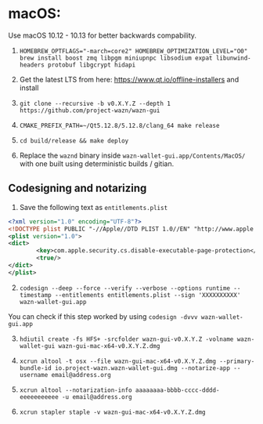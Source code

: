# macOS:

Use macOS 10.12 - 10.13 for better backwards compability.

1. `HOMEBREW_OPTFLAGS="-march=core2" HOMEBREW_OPTIMIZATION_LEVEL="O0" brew install boost zmq libpgm miniupnpc libsodium expat libunwind-headers protobuf libgcrypt hidapi`

2. Get the latest LTS from here: https://www.qt.io/offline-installers and install

3. `git clone --recursive -b v0.X.Y.Z --depth 1 https://github.com/project-wazn/wazn-gui`

4. `CMAKE_PREFIX_PATH=~/Qt5.12.8/5.12.8/clang_64 make release`

5. `cd build/release && make deploy`

6. Replace the `waznd` binary inside `wazn-wallet-gui.app/Contents/MacOS/` with one built using deterministic builds / gitian.

## Codesigning and notarizing

1. Save the following text as `entitlements.plist`

```xml
<?xml version="1.0" encoding="UTF-8"?>
<!DOCTYPE plist PUBLIC "-//Apple//DTD PLIST 1.0//EN" "http://www.apple.com/DTDs/PropertyList-1.0.dtd">
<plist version="1.0">
<dict>
        <key>com.apple.security.cs.disable-executable-page-protection</key>
        <true/>
</dict>
</plist>
```

2. `codesign --deep --force --verify --verbose --options runtime --timestamp --entitlements entitlements.plist --sign 'XXXXXXXXXX' wazn-wallet-gui.app`

You can check if this step worked by using `codesign -dvvv wazn-wallet-gui.app`

3. `hdiutil create -fs HFS+ -srcfolder wazn-gui-v0.X.Y.Z -volname wazn-wallet-gui wazn-gui-mac-x64-v0.X.Y.Z.dmg`

4. `xcrun altool -t osx --file wazn-gui-mac-x64-v0.X.Y.Z.dmg --primary-bundle-id io.project-wazn.wazn-wallet-gui.dmg --notarize-app --username email@address.org`

5. `xcrun altool --notarization-info aaaaaaaa-bbbb-cccc-dddd-eeeeeeeeeee -u email@address.org`

6. `xcrun stapler staple -v wazn-gui-mac-x64-v0.X.Y.Z.dmg`
